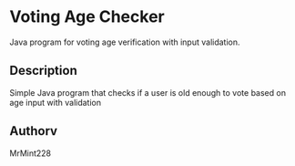# Voting Age Checker 
Java program for voting age verification with input validation.
## Description
Simple Java program that checks if a user is old enough to vote based on age input with validation
## Authorv
MrMint228
